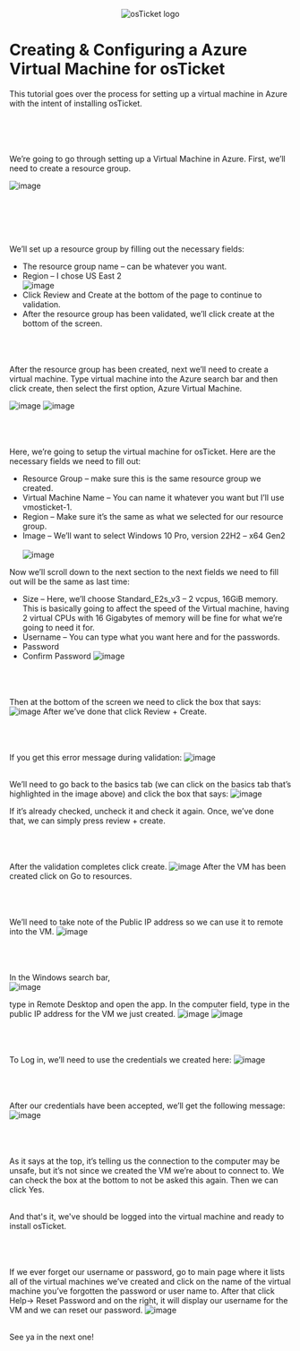 <p align="center">
<img src="https://i.imgur.com/Clzj7Xs.png" alt="osTicket logo"/>
</p>

<h1>Creating & Configuring a Azure Virtual Machine for osTicket</h1>
This tutorial goes over the process for setting up a virtual machine in Azure with the intent of installing osTicket.<br /><br><br><br><br>


We’re going to go through setting up a Virtual Machine in Azure.
First, we’ll need to create a resource group.

![image](https://github.com/user-attachments/assets/e08f0463-c49e-4484-a743-a41e81af5bc4)<br><br><br><br>



 

We’ll set up a resource group by filling out the necessary fields:<br>
- The resource group name – can be whatever you want.
- Region – I chose US East 2<br>
![image](https://github.com/user-attachments/assets/97a7d47d-8206-4d49-bf21-159587406f4a)
- Click Review and Create at the bottom of the page to continue to validation.
- After the resource group has been validated, we’ll click create at the bottom of the screen.<br><br><br><br>


After the resource group has been created, next we’ll need to create a virtual machine.
Type virtual machine into the Azure search bar and then click create, then select the first option, Azure Virtual Machine.
 
![image](https://github.com/user-attachments/assets/f29ea864-1ba4-4d17-a7a3-edad07fc6897)
![image](https://github.com/user-attachments/assets/12012a5d-3154-4715-b606-ca51ce592949)<br><br><br><br>



 

 
Here, we’re going to setup the virtual machine for osTicket. Here are the necessary fields we need to fill out:
- Resource Group – make sure this is the same resource group we created.
- Virtual Machine Name – You can name it whatever you want but I’ll use vmosticket-1.
- Region – Make sure it’s the same as what we selected for our resource group.
- Image – We’ll want to select Windows 10 Pro, version 22H2 – x64 Gen2<br><br>
![image](https://github.com/user-attachments/assets/7958cb30-443a-45f9-84e9-b6a28897c768)

Now we’ll scroll down to the next section to the next fields we need to fill out will be the same as last time:
- Size – Here, we’ll choose Standard_E2s_v3 – 2 vcpus, 16GiB memory. This is basically going to affect the speed of the Virtual machine, having 2 virtual CPUs with 16 Gigabytes of memory will be fine for what we’re going to need it for.
- Username – You can type what you want here and for the passwords. 
- Password
- Confirm Password
![image](https://github.com/user-attachments/assets/ce91c1a6-18ef-423e-9652-b7465d43cd2b)<br><br><br><br>




Then at the bottom of the screen we need to click the box that says:
 ![image](https://github.com/user-attachments/assets/28555a54-f554-408e-ba4f-a2feb4d70743)
After we’ve done that click Review + Create.<br><br><br><br>

If you get this error message during validation:
![image](https://github.com/user-attachments/assets/8d543317-061e-4819-9e14-c2df8cd891bb)<br><br>

We’ll need to go back to the basics tab (we can click on the basics tab that’s highlighted in the image above) and click the box that says:
![image](https://github.com/user-attachments/assets/d1f9b8e7-56f9-4b30-bc37-aaa7d7e9fd1d)


If it’s already checked, uncheck it and check it again.
Once, we’ve done that, we can simply press review + create.<br><br><br><br>


After the validation completes click create.
![image](https://github.com/user-attachments/assets/c8edf459-ac28-4c9f-aac7-648c8aa43137)
After the VM has been created click on Go to resources.<br><br><br><br>

 

We’ll need to take note of the Public IP address so we can use it to remote into the VM.
![image](https://github.com/user-attachments/assets/07181fb8-8305-404b-89a7-c97d8857baac)<br><br><br><br>

In the Windows search bar,<br>
![image](https://github.com/user-attachments/assets/d450847a-6d72-4ef6-aee1-bb4a3e535615)


type in Remote Desktop and open the app. In the computer field, type in the public IP address for the VM we just created. 
![image](https://github.com/user-attachments/assets/370a1d52-c5ff-4e0c-9e86-7e9ef5efc6a9)
![image](https://github.com/user-attachments/assets/a0a329cd-d4e2-40cc-9913-ed134783013c)<br><br><br><br>
 


 

To Log in, we’ll need to use the credentials we created here:
![image](https://github.com/user-attachments/assets/2d923395-9209-4e99-aa84-9600ed4cedfc)<br><br><br><br>
 


After our credentials have been accepted, we’ll get the following message:
![image](https://github.com/user-attachments/assets/30fb44e6-ea73-4488-9080-fcabe46f5814)<br><br><br><br>
 

As it says at the top, it’s telling us the connection to the computer may be unsafe, but it’s not since we created the VM we’re about to connect to.
We can check the box at the bottom to not be asked this again. Then we can click Yes.<br><br>

And that's it, we've should be logged into the virtual machine and ready to install osTicket.<br><br><br><br>

If we ever forget our username or password, go to main page where it lists all of the virtual machines we’ve created and click on the name of the virtual machine you’ve forgotten the password or user name to. After that click Help-> Reset Password and on the right, it will display our username for the VM and we can reset our password.
![image](https://github.com/user-attachments/assets/352a4ff3-39c3-4f90-bc3a-eea5d08e8291)<br><br>

See ya in the next one!

 
